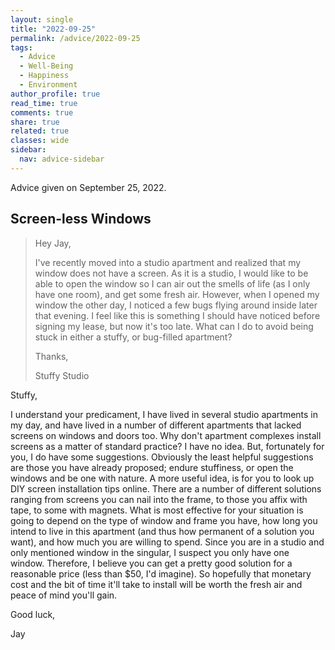 ```yaml
---
layout: single
title: "2022-09-25"
permalink: /advice/2022-09-25
tags:
  - Advice
  - Well-Being
  - Happiness
  - Environment
author_profile: true
read_time: true
comments: true
share: true
related: true
classes: wide
sidebar:
  nav: advice-sidebar
---
```


Advice given on September 25, 2022.

## Screen-less Windows

> Hey Jay,
>
> I've recently moved into a studio apartment and realized that my window does
> not have a screen. As it is a studio, I would like to be able to open the
> window so I can air out the smells of life (as I only have one room), and
> get some fresh air. However, when I opened my window the other day,
> I noticed a few bugs flying around inside later that evening. I feel like
> this is something I should have noticed before signing my lease, but now
> it's too late. What can I do to avoid being stuck in either a stuffy,
> or bug-filled apartment?
>
> Thanks,
>
> Stuffy Studio

Stuffy,

I understand your predicament, I have lived in several studio apartments in my
day, and have lived in a number of different apartments that lacked screens
on windows and doors too. Why don't apartment complexes install screens as a
matter of standard practice? I have no idea. But, fortunately for you,
I do have some suggestions. Obviously the least helpful suggestions are those
you have already proposed; endure stuffiness, or open the windows and be one
with nature. A more useful idea, is for you to look up DIY screen installation
tips online. There are a number of different solutions ranging from screens
you can nail into the frame, to those you affix with tape, to some with magnets.
What is most effective for your situation is going to depend on the type of
window and frame you have, how long you intend to live in this apartment
(and thus how permanent of a solution you want), and how much you are willing
to spend. Since you are in a studio and only mentioned window in the singular,
I suspect you only have one window. Therefore, I believe you can get a pretty
good solution for a reasonable price (less than $50, I'd imagine). So hopefully
that monetary cost and the bit of time it'll take to install will be worth
the fresh air and peace of mind you'll gain.

Good luck,

Jay